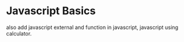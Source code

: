 # Javascript Basics
also add javascript external and function in javascript,
javascript using calculator.
